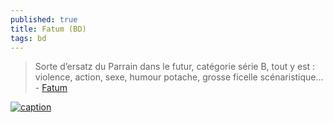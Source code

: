 ```yaml
---
published: true
title: Fatum (BD)
tags: bd
---
```

> Sorte d’ersatz du Parrain dans le futur, catégorie série B, tout y est : violence, action, sexe, humour potache, grosse ficelle scénaristique... - [Fatum](https://www.bedetheque.com/serie-1327-BD-Fatum.html)

[![caption](https://www.bdtheque.com/repupload/G/143935-planche-bd-fatum.jpg)](https://www.bdtheque.com/series/330/fatum)
